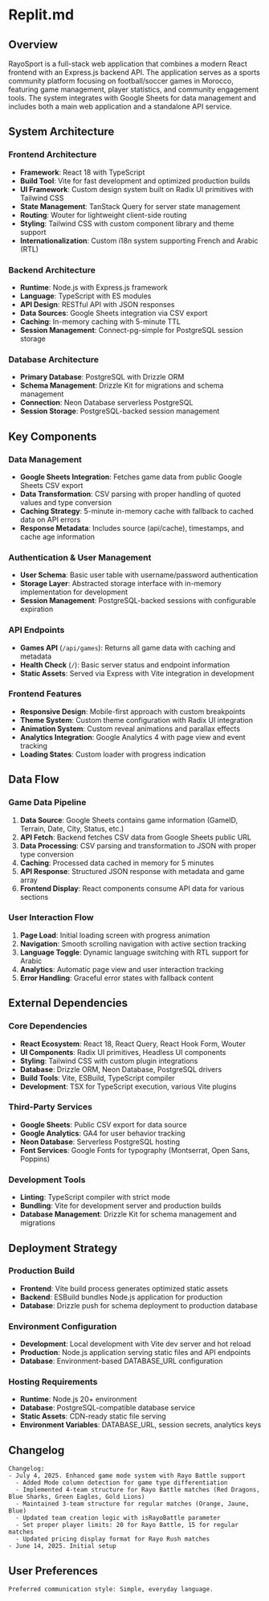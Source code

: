# Replit.md

## Overview

RayoSport is a full-stack web application that combines a modern React frontend with an Express.js backend API. The application serves as a sports community platform focusing on football/soccer games in Morocco, featuring game management, player statistics, and community engagement tools. The system integrates with Google Sheets for data management and includes both a main web application and a standalone API service.

## System Architecture

### Frontend Architecture
- **Framework**: React 18 with TypeScript
- **Build Tool**: Vite for fast development and optimized production builds
- **UI Framework**: Custom design system built on Radix UI primitives with Tailwind CSS
- **State Management**: TanStack Query for server state management
- **Routing**: Wouter for lightweight client-side routing
- **Styling**: Tailwind CSS with custom component library and theme support
- **Internationalization**: Custom i18n system supporting French and Arabic (RTL)

### Backend Architecture
- **Runtime**: Node.js with Express.js framework
- **Language**: TypeScript with ES modules
- **API Design**: RESTful API with JSON responses
- **Data Sources**: Google Sheets integration via CSV export
- **Caching**: In-memory caching with 5-minute TTL
- **Session Management**: Connect-pg-simple for PostgreSQL session storage

### Database Architecture
- **Primary Database**: PostgreSQL with Drizzle ORM
- **Schema Management**: Drizzle Kit for migrations and schema management
- **Connection**: Neon Database serverless PostgreSQL
- **Session Storage**: PostgreSQL-backed session management

## Key Components

### Data Management
- **Google Sheets Integration**: Fetches game data from public Google Sheets CSV export
- **Data Transformation**: CSV parsing with proper handling of quoted values and type conversion
- **Caching Strategy**: 5-minute in-memory cache with fallback to cached data on API errors
- **Response Metadata**: Includes source (api/cache), timestamps, and cache age information

### Authentication & User Management
- **User Schema**: Basic user table with username/password authentication
- **Storage Layer**: Abstracted storage interface with in-memory implementation for development
- **Session Management**: PostgreSQL-backed sessions with configurable expiration

### API Endpoints
- **Games API** (`/api/games`): Returns all game data with caching and metadata
- **Health Check** (`/`): Basic server status and endpoint information
- **Static Assets**: Served via Express with Vite integration in development

### Frontend Features
- **Responsive Design**: Mobile-first approach with custom breakpoints
- **Theme System**: Custom theme configuration with Radix UI integration
- **Animation System**: Custom reveal animations and parallax effects
- **Analytics Integration**: Google Analytics 4 with page view and event tracking
- **Loading States**: Custom loader with progress indication

## Data Flow

### Game Data Pipeline
1. **Data Source**: Google Sheets contains game information (GameID, Terrain, Date, City, Status, etc.)
2. **API Fetch**: Backend fetches CSV data from Google Sheets public URL
3. **Data Processing**: CSV parsing and transformation to JSON with proper type conversion
4. **Caching**: Processed data cached in memory for 5 minutes
5. **API Response**: Structured JSON response with metadata and game array
6. **Frontend Display**: React components consume API data for various sections

### User Interaction Flow
1. **Page Load**: Initial loading screen with progress animation
2. **Navigation**: Smooth scrolling navigation with active section tracking
3. **Language Toggle**: Dynamic language switching with RTL support for Arabic
4. **Analytics**: Automatic page view and user interaction tracking
5. **Error Handling**: Graceful error states with fallback content

## External Dependencies

### Core Dependencies
- **React Ecosystem**: React 18, React Query, React Hook Form, Wouter
- **UI Components**: Radix UI primitives, Headless UI components
- **Styling**: Tailwind CSS with custom plugin integrations
- **Database**: Drizzle ORM, Neon Database, PostgreSQL drivers
- **Build Tools**: Vite, ESBuild, TypeScript compiler
- **Development**: TSX for TypeScript execution, various Vite plugins

### Third-Party Services
- **Google Sheets**: Public CSV export for data source
- **Google Analytics**: GA4 for user behavior tracking
- **Neon Database**: Serverless PostgreSQL hosting
- **Font Services**: Google Fonts for typography (Montserrat, Open Sans, Poppins)

### Development Tools
- **Linting**: TypeScript compiler with strict mode
- **Bundling**: Vite for development server and production builds
- **Database Management**: Drizzle Kit for schema management and migrations

## Deployment Strategy

### Production Build
- **Frontend**: Vite build process generates optimized static assets
- **Backend**: ESBuild bundles Node.js application for production
- **Database**: Drizzle push for schema deployment to production database

### Environment Configuration
- **Development**: Local development with Vite dev server and hot reload
- **Production**: Node.js application serving static files and API endpoints
- **Database**: Environment-based DATABASE_URL configuration

### Hosting Requirements
- **Runtime**: Node.js 20+ environment
- **Database**: PostgreSQL-compatible database service
- **Static Assets**: CDN-ready static file serving
- **Environment Variables**: DATABASE_URL, session secrets, analytics keys

## Changelog

```
Changelog:
- July 4, 2025. Enhanced game mode system with Rayo Battle support
  - Added Mode column detection for game type differentiation
  - Implemented 4-team structure for Rayo Battle matches (Red Dragons, Blue Sharks, Green Eagles, Gold Lions)  
  - Maintained 3-team structure for regular matches (Orange, Jaune, Blue)
  - Updated team creation logic with isRayoBattle parameter
  - Set proper player limits: 20 for Rayo Battle, 15 for regular matches
  - Updated pricing display format for Rayo Rush matches
- June 14, 2025. Initial setup
```

## User Preferences

```
Preferred communication style: Simple, everyday language.
```
